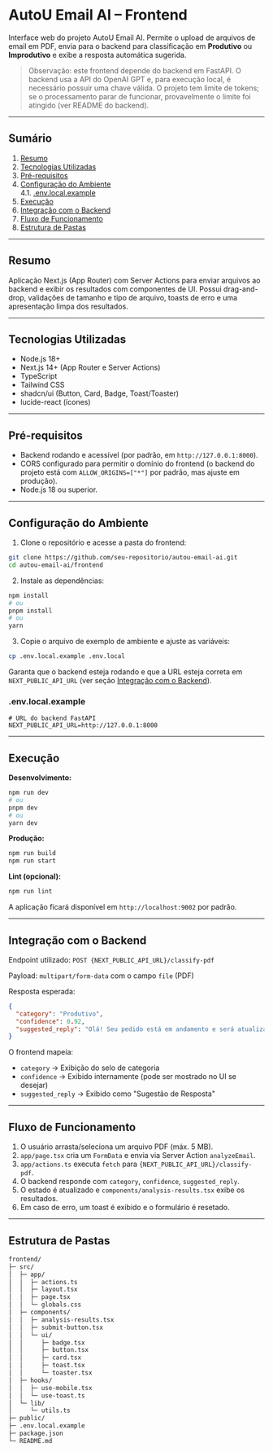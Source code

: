 # AutoU Email AI – Frontend

Interface web do projeto AutoU Email AI. Permite o upload de arquivos de email em PDF, envia para o backend para classificação em **Produtivo** ou **Improdutivo** e exibe a resposta automática sugerida.

> Observação: este frontend depende do backend em FastAPI. O backend usa a API do OpenAI GPT e, para execução local, é necessário possuir uma chave válida. O projeto tem limite de tokens; se o processamento parar de funcionar, provavelmente o limite foi atingido (ver README do backend).

---

## Sumário
1. [Resumo](#resumo)  
2. [Tecnologias Utilizadas](#tecnologias-utilizadas)  
3. [Pré-requisitos](#pré-requisitos)  
4. [Configuração do Ambiente](#configuração-do-ambiente)  
   4.1. [.env.local.example](#envlocalexample)  
5. [Execução](#execução)  
6. [Integração com o Backend](#integração-com-o-backend)  
7. [Fluxo de Funcionamento](#fluxo-de-funcionamento)  
8. [Estrutura de Pastas](#estrutura-de-pastas)

---

## Resumo
Aplicação Next.js (App Router) com Server Actions para enviar arquivos ao backend e exibir os resultados com componentes de UI. Possui drag-and-drop, validações de tamanho e tipo de arquivo, toasts de erro e uma apresentação limpa dos resultados.

---

## Tecnologias Utilizadas
- Node.js 18+  
- Next.js 14+ (App Router e Server Actions)  
- TypeScript  
- Tailwind CSS  
- shadcn/ui (Button, Card, Badge, Toast/Toaster)  
- lucide-react (ícones)

---

## Pré-requisitos
- Backend rodando e acessível (por padrão, em `http://127.0.0.1:8000`).  
- CORS configurado para permitir o domínio do frontend (o backend do projeto está com `ALLOW_ORIGINS=["*"]` por padrão, mas ajuste em produção).  
- Node.js 18 ou superior.

---

## Configuração do Ambiente

1. Clone o repositório e acesse a pasta do frontend:
```bash
git clone https://github.com/seu-repositorio/autou-email-ai.git
cd autou-email-ai/frontend
```

2. Instale as dependências:
```bash
npm install
# ou
pnpm install
# ou
yarn
```

3. Copie o arquivo de exemplo de ambiente e ajuste as variáveis:
```bash
cp .env.local.example .env.local
```
Garanta que o backend esteja rodando e que a URL esteja correta em `NEXT_PUBLIC_API_URL` (ver seção [Integração com o Backend](#integração-com-o-backend)).

### .env.local.example
```env
# URL do backend FastAPI
NEXT_PUBLIC_API_URL=http://127.0.0.1:8000
```

---

## Execução

**Desenvolvimento:**
```bash
npm run dev
# ou
pnpm dev
# ou
yarn dev
```

**Produção:**
```bash
npm run build
npm run start
```

**Lint (opcional):**
```bash
npm run lint
```

A aplicação ficará disponível em `http://localhost:9002` por padrão.

---

## Integração com o Backend
Endpoint utilizado: `POST {NEXT_PUBLIC_API_URL}/classify-pdf`

Payload: `multipart/form-data` com o campo `file` (PDF)

Resposta esperada:
```json
{
  "category": "Produtivo",
  "confidence": 0.92,
  "suggested_reply": "Olá! Seu pedido está em andamento e será atualizado em breve."
}
```

O frontend mapeia:
- `category` → Exibição do selo de categoria
- `confidence` → Exibido internamente (pode ser mostrado no UI se desejar)
- `suggested_reply` → Exibido como "Sugestão de Resposta"

---

## Fluxo de Funcionamento
1. O usuário arrasta/seleciona um arquivo PDF (máx. 5 MB).
2. `app/page.tsx` cria um `FormData` e envia via Server Action `analyzeEmail`.
3. `app/actions.ts` executa `fetch` para `{NEXT_PUBLIC_API_URL}/classify-pdf`.
4. O backend responde com `category`, `confidence`, `suggested_reply`.
5. O estado é atualizado e `components/analysis-results.tsx` exibe os resultados.
6. Em caso de erro, um toast é exibido e o formulário é resetado.

---

## Estrutura de Pastas
```bash
frontend/
├─ src/
│  ├─ app/
│  │  ├─ actions.ts
│  │  ├─ layout.tsx
│  │  ├─ page.tsx
│  │  └─ globals.css
│  ├─ components/
│  │  ├─ analysis-results.tsx
│  │  ├─ submit-button.tsx
│  │  └─ ui/
│  │     ├─ badge.tsx
│  │     ├─ button.tsx
│  │     ├─ card.tsx
│  │     ├─ toast.tsx
│  │     └─ toaster.tsx
│  ├─ hooks/
│  │  ├─ use-mobile.tsx
│  │  └─ use-toast.ts
│  └─ lib/
│     └─ utils.ts
├─ public/
├─ .env.local.example
├─ package.json
└─ README.md
```


